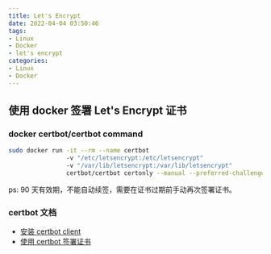 ```yaml
---
title: Let's Encrypt
date: 2022-04-04 03:50:46
tags:
- Linux
- Docker
- let's encrypt
categories:
- Linux
- Docker
---
```


## 使用 docker 签署 Let's Encrypt 证书 
<!-- more -->
### docker certbot/certbot command
```bash
sudo docker run -it --rm --name certbot     
                -v "/etc/letsencrypt:/etc/letsencrypt"             
                -v "/var/lib/letsencrypt:/var/lib/letsencrypt"             
                certbot/certbot certonly --manual --preferred-challenges dns
```
ps: 90 天有效期，不能自动续签，需要在证书过期前手动再次签署证书。

### certbot 文档
- [安装 certbot client](https://eff-certbot.readthedocs.io/en/stable/intro.html#how-to-run-the-client)        
- [使用 certbot 签署证书](https://eff-certbot.readthedocs.io/en/stable/using.html#standalone)